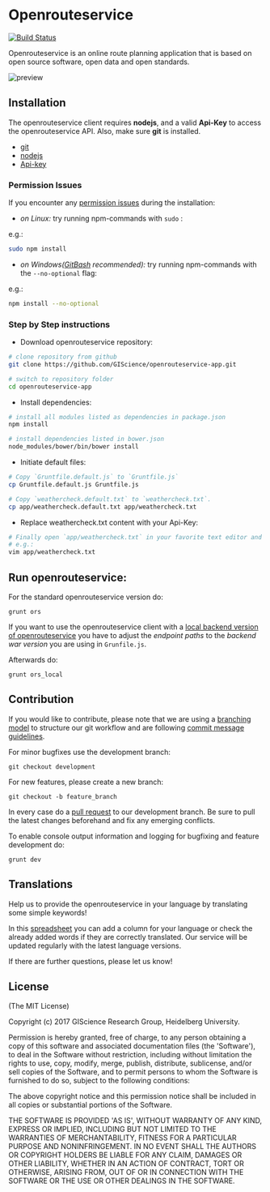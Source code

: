 # Openrouteservice

[![Build Status](https://travis-ci.org/GIScience/openrouteservice-app.svg?branch=development)](https://travis-ci.org/GIScience/openrouteservice-app)

Openrouteservice is an online route planning application that is based on open source software, open data and open standards.

![preview](https://cloud.githubusercontent.com/assets/10322094/26202903/63ccd808-3bd9-11e7-9a89-f06ad50d583e.png)

## Installation

The openrouteservice client requires **nodejs**, and a valid **Api-Key** to access the openrouteservice API. Also, make sure **git** is installed. 

- [git](https://git-scm.com/downloads)
- [nodejs](https://nodejs.org/en/download/package-manager/)
- [Api-key](https://openrouteservice.org/sign-up/)

### Permission Issues
If you encounter any [permission issues](https://github.com/npm/npm/issues/18380) during the installation:

- *on Linux:* try running npm-commands with `sudo` :

e.g.:
```sh
sudo npm install
```
- *on Windows([GitBash](https://gitforwindows.org/) recommended):* try running npm-commands with the `--no-optional` flag:

e.g.:
```sh
npm install --no-optional
```

### Step by Step instructions

- Download openrouteservice repository:
```sh
# clone repository from github
git clone https://github.com/GIScience/openrouteservice-app.git

# switch to repository folder
cd openrouteservice-app
```

- Install dependencies:
```sh
# install all modules listed as dependencies in package.json
npm install

# install dependencies listed in bower.json
node_modules/bower/bin/bower install
```

- Initiate default files:
```sh
# Copy `Gruntfile.default.js` to `Gruntfile.js`
cp Gruntfile.default.js Gruntfile.js

# Copy `weathercheck.default.txt` to `weathercheck.txt`.
cp app/weathercheck.default.txt app/weathercheck.txt
```

- Replace weathercheck.txt content with your Api-Key:
```sh
# Finally open `app/weathercheck.txt` in your favorite text editor and replace the content with your Token.
# e.g.:
vim app/weathercheck.txt
```

## Run openrouteservice:

For the standard openrouteservice version do:

	grunt ors

If you want to use the openrouteservice client with a [local backend version of openrouteservice](https://github.com/GIScience/openrouteservice) you have to adjust the *endpoint paths* to the *backend war version* you are using in `Grunfile.js`.

Afterwards do:

	grunt ors_local

## Contribution

If you would like to contribute, please note that we are using a [branching model](http://nvie.com/posts/a-successful-git-branching-model/) to structure our git workflow and are following [commit message guidelines](https://api.coala.io/en/latest/Developers/Writing_Good_Commits.html).

For minor bugfixes use the development branch:

	git checkout development

For new features, please create a new branch:

	git checkout -b feature_branch

In every case do a [pull request](https://help.github.com/articles/creating-a-pull-request/) to our development branch. Be sure to pull the latest changes beforehand and fix any emerging conflicts.

To enable console output information and logging for bugfixing and feature development do:

	grunt dev

## Translations

Help us to provide the openrouteservice in your language by translating some simple keywords!

In this [spreadsheet](https://docs.google.com/spreadsheets/d/1GzFPlVrqJBmUatfWft7v-vS_tfENGtAy0RHOv_5n3SU/edit#gid=0) you can add a column for your language or check the already added words if they are correctly translated. Our service will be updated regularly with the latest language versions.

If there are further questions, please let us know!

## License

(The MIT License)

Copyright (c) 2017 GIScience Research Group, Heidelberg University.

Permission is hereby granted, free of charge, to any person obtaining a copy of this software and associated documentation files (the 'Software'), to deal in the Software without restriction, including without limitation the rights to use, copy, modify, merge, publish, distribute, sublicense, and/or sell copies of the Software, and to permit persons to whom the Software is furnished to do so, subject to the following conditions:

The above copyright notice and this permission notice shall be included in all copies or substantial portions of the Software.

THE SOFTWARE IS PROVIDED 'AS IS', WITHOUT WARRANTY OF ANY KIND, EXPRESS OR IMPLIED, INCLUDING BUT NOT LIMITED TO THE WARRANTIES OF MERCHANTABILITY, FITNESS FOR A PARTICULAR PURPOSE AND NONINFRINGEMENT. IN NO EVENT SHALL THE AUTHORS OR COPYRIGHT HOLDERS BE LIABLE FOR ANY CLAIM, DAMAGES OR OTHER LIABILITY, WHETHER IN AN ACTION OF CONTRACT, TORT OR OTHERWISE, ARISING FROM, OUT OF OR IN CONNECTION WITH THE SOFTWARE OR THE USE OR OTHER DEALINGS IN THE SOFTWARE.
